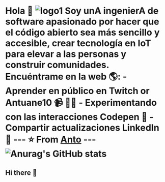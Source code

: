 # Hola 💬 ![logo1](https://github.com/Dreyuix/Dreyuix/assets/65123134/b610ada7-e668-44b9-80db-f3d030bb970b) Soy unA ingenierA de software apasionado por hacer que el código abierto sea más sencillo y accesible, crear tecnología en IoT para elevar a las personas y construir comunidades. Encuéntrame en la web 🌎: - Aprender en público en Twitch or Antuane10 📹 ✍🏾 - Experimentando con las interacciones Codepen 🏓 - Compartir actualizaciones LinkedIn 💼 --- ⭐️ From [Anto](https://github.com/Dreyuix) --- ![Anurag's GitHub stats](https://github-readme-stats.vercel.app/api?username=Dreyuix&show_icons=true&theme=transparent)
## Hi there 👋

<!--
**Antuane1002/Antuane1002** is a ✨ _special_ ✨ repository because its `README.md` (this file) appears on your GitHub profile.

Here are some ideas to get you started:

- 🔭 I’m currently working on ...
- 🌱 I’m currently learning ...
- 👯 I’m looking to collaborate on ...
- 🤔 I’m looking for help with ...
- 💬 Ask me about ...
- 📫 How to reach me: ...
- 😄 Pronouns: ...
- ⚡ Fun fact: ...
-->
